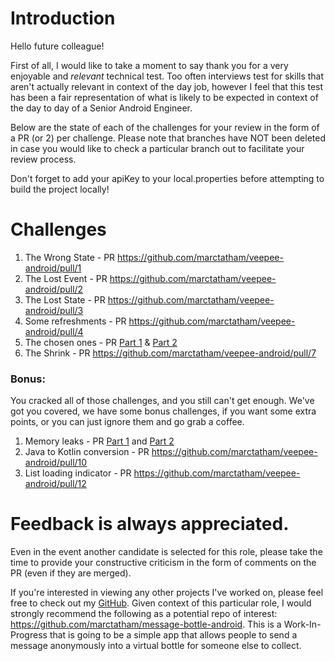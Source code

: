 # Introduction
Hello future colleague!

First of all, I would like to take a moment to say thank you for a very enjoyable and 
*relevant* technical test. Too often interviews test for skills that aren't actually relevant 
in context of the day job, however I feel that this test has been a fair representation of
what is likely to be expected in context of the day to day of a Senior Android Engineer. 

Below are the state of each of the challenges for your review in the form of a PR (or 2) per challenge.
Please note that branches have NOT been deleted in case you would like to check a particular branch out 
to facilitate your review process. 

Don't forget to add your apiKey to your local.properties before attempting to build the project locally!

# Challenges
1. The Wrong State - PR https://github.com/marctatham/veepee-android/pull/1
2. The Lost Event - PR https://github.com/marctatham/veepee-android/pull/2
3. The Lost State - PR https://github.com/marctatham/veepee-android/pull/3
4. Some refreshments - PR https://github.com/marctatham/veepee-android/pull/4
5. The chosen ones - PR [Part 1](https://github.com/marctatham/veepee-android/pull/5) & [Part 2](https://github.com/marctatham/veepee-android/pull/6) 
6. The Shrink - PR https://github.com/marctatham/veepee-android/pull/7 

### Bonus:
You cracked all of those challenges, and you still can't get enough. We've got you covered, we have some bonus challenges, if you want some extra points, or you can just ignore them and go grab a coffee.

1. Memory leaks - PR [Part 1](https://github.com/marctatham/veepee-android/pull/8) and [Part 2](https://github.com/marctatham/veepee-android/pull/9)
2. Java to Kotlin conversion - PR https://github.com/marctatham/veepee-android/pull/10
3. List loading indicator - PR https://github.com/marctatham/veepee-android/pull/12

# Feedback is always appreciated. 
Even in the event another candidate is selected for this role, please take the time to provide your constructive criticism 
in the form of comments on the PR (even if they are merged).

If you're interested in viewing any other projects I've worked on, please feel free to check out my [GitHub](https://github.com/marctatham). 
Given context of this particular role, I would strongly recommend the following as a potential repo of interest:
https://github.com/marctatham/message-bottle-android. This is a Work-In-Progress that is going to be a simple app 
that allows people to send a message anonymously into a virtual bottle for someone else to collect.